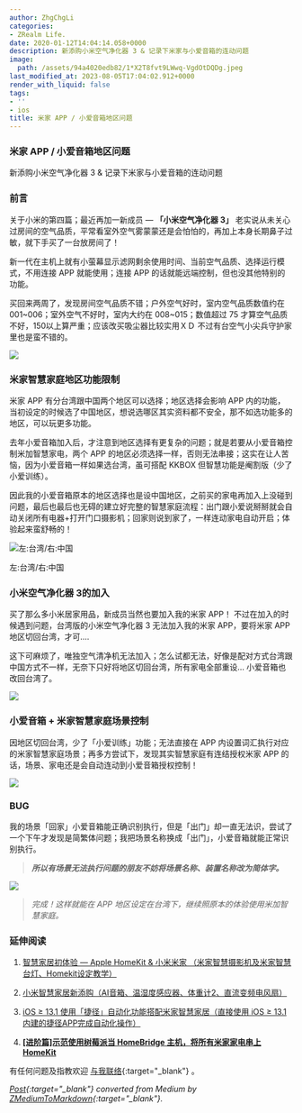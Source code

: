 ```yaml
---
author: ZhgChgLi
categories:
- ZRealm Life.
date: 2020-01-12T14:04:14.058+0000
description: 新添购小米空气净化器 3 & 记录下米家与小爱音箱的连动问题
image:
  path: /assets/94a4020edb82/1*X2T8fvt9LWwq-VgdOtDQDg.jpeg
last_modified_at: 2023-08-05T17:04:02.912+0000
render_with_liquid: false
tags:
- ''
- ios
title: 米家 APP / 小爱音箱地区问题
---
```


### 米家 APP / 小爱音箱地区问题



新添购小米空气净化器 3 & 记录下米家与小爱音箱的连动问题



### 前言



关于小米的第四篇；最近再加一新成员 — **「小米空气净化器 3」**
老实说从未关心过房间的空气品质，平常看室外空气雾蒙蒙还是会怕怕的，再加上本身长期鼻子过敏，就下手买了一台放房间了！



新一代在主机上就有小萤幕显示滤网剩余使用时间、当前空气品质、选择运行模式，不用连接 APP 就能使用；连接 APP 的话就能远端控制，但也没其他特别的功能。



买回来两周了，发现房间空气品质不错；户外空气好时，室内空气品质数值约在 001~006；室外空气不好时，室内大约在 008~015；数值超过 75 才算空气品质不好，150以上算严重；应该改买吸尘器比较实用ＸＤ
不过有台空气小尖兵守护家里也是蛮不错的。



![](/assets/94a4020edb82/1*9H29xuJPqTEBZUZ8G2Nz7Q.jpeg)



### 米家智慧家庭地区功能限制



米家 APP 有分台湾跟中国两个地区可以选择；地区选择会影响 APP 内的功能，当初设定的时候选了中国地区，想说选哪区其实资料都不安全，那不如选功能多的地区，可以玩更多功能。



去年小爱音箱加入后，才注意到地区选择有更复杂的问题；就是若要从小爱音箱控制米加智慧家电，两个 APP 的地区必须选择一样，否则无法串接；这实在让人苦恼，因为小爱音箱一样如果选台湾，虽可搭配 KKBOX 但智慧功能是阉割版（少了小爱训练）。



因此我的小爱音箱原本的地区选择也是设中国地区，之前买的家电再加入上没碰到问题，最后也最后也无碍的建立好完整的智慧家庭流程：出门跟小爱说掰掰就会自动关闭所有电器+打开门口摄影机；回家则说到家了，一样连动家电自动开启；体验起来蛮舒畅的！



![左:台湾/右:中国](/assets/94a4020edb82/1*KdFDLrUoAN3LUGtTGDgSWQ.jpeg)



左:台湾/右:中国



### **小米空气净化器 3的加入**



买了那么多小米居家用品，新成员当然也要加入我的米家 APP！
不过在加入的时候遇到问题，台湾版的小米空气净化器 3 无法加入我的米家 APP，要将米家 APP 地区切回台湾，才可….



这下可麻烦了，唯独空气清净机无法加入；怎么试都无法，好像是配对方式台湾跟中国方式不一样，无奈下只好将地区切回台湾，所有家电全部重设… 小爱音箱也改回台湾了。



![](/assets/94a4020edb82/1*X2T8fvt9LWwq-VgdOtDQDg.jpeg)



### 小爱音箱 + 米家智慧家庭场景控制



因地区切回台湾，少了「小爱训练」功能；无法直接在 APP 内设置词汇执行对应的米家智慧家庭场景；再多方尝试下，发现其实智慧家庭有连结授权米家 APP 的话，场景、家电还是会自动连动到小爱音箱授权控制！



![](/assets/94a4020edb82/1*G8J5kk3VtpFEMZjvsYCyDA.png)



### BUG



我的场景「回家」小爱音箱能正确识别执行，但是「出门」却一直无法识，尝试了一个下午才发现是简繁体问题；我把场景名称换成「出门」，小爱音箱就能正常识别执行。



> ***所以有场景无法执行问题的朋友不妨将场景名称、装置名称改为简体字。***



![](/assets/94a4020edb82/1*wg4BaM5att9Zo3fPXFCKUw.png)



> *完成！这样就能在 APP 地区设定在台湾下，继续照原本的体验使用米加智慧家庭。*



### 延伸阅读



1. [智慧家居初体验 — Apple HomeKit & 小米米家 （米家智慧摄影机及米家智慧台灯、Homekit设定教学）](../c3150cdc85dd/)


2. [小米智慧家居新添购（AI音箱、温湿度感应器、体重计2、直流变频电风扇）](../bcff7c157941/)


3. [iOS ≥ 13.1 使用「捷径」自动化功能搭配米家智慧家居（直接使用 iOS ≥ 13.1 内建的捷径APP完成自动化操作）](../21119db777dd/)


4. [**[进阶篇]示范使用树莓派当 HomeBridge 主机，将所有米家家电串上 HomeKit**](../99db2a1fbfe5/)



有任何问题及指教欢迎 [与我联络](https://www.zhgchg.li/contact){:target="_blank"} 。



*[Post](https://medium.com/zrealm-life/%E7%B1%B3%E5%AE%B6-app-%E5%B0%8F%E6%84%9B%E9%9F%B3%E7%AE%B1%E5%9C%B0%E5%8D%80%E5%95%8F%E9%A1%8C-94a4020edb82){:target="_blank"} converted from Medium by [ZMediumToMarkdown](https://github.com/ZhgChgLi/ZMediumToMarkdown){:target="_blank"}.*